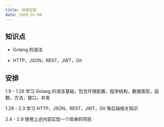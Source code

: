 ```yaml
---
title: 详细日程
date: 2020-01-08
---
```


## 知识点

- Golang 的语法

- HTTP，JSON，REST，JWT，Git

## 安排

1.9 - 1.28 学习 Golang 的语言基础，包含环境配置，程序结构，数据类型，函数，方法，接口，并发

1.29 - 2.3 学习 HTTP，JSON，REST，JWT，Git 等后端相关知识

2.4 - 2.9 使用上述内容实现一个简单的项目
